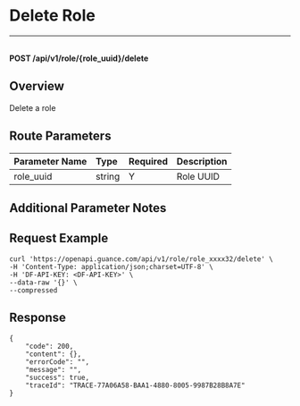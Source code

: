 # Delete Role

---

<br />**POST /api/v1/role/\{role_uuid\}/delete**

## Overview
Delete a role



## Route Parameters

| Parameter Name | Type   | Required | Description              |
|:-----------|:-------|:-----|:----------------|
| role_uuid | string | Y | Role UUID<br> |


## Additional Parameter Notes



## Request Example
```shell
curl 'https://openapi.guance.com/api/v1/role/role_xxxx32/delete' \
-H 'Content-Type: application/json;charset=UTF-8' \
-H 'DF-API-KEY: <DF-API-KEY>' \
--data-raw '{}' \
--compressed
```



## Response
```shell
{
    "code": 200,
    "content": {},
    "errorCode": "",
    "message": "",
    "success": true,
    "traceId": "TRACE-77A06A58-BAA1-4880-8005-9987B28B8A7E"
} 
```